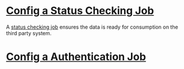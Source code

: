 # [Config a Status Checking Job](status-check-job.md)

A [status checking job](../concepts/job-type.md#status-checking-job) ensures the data is
ready for consumption on the third party system.

# [Config a Authentication Job](authentication-job.md)